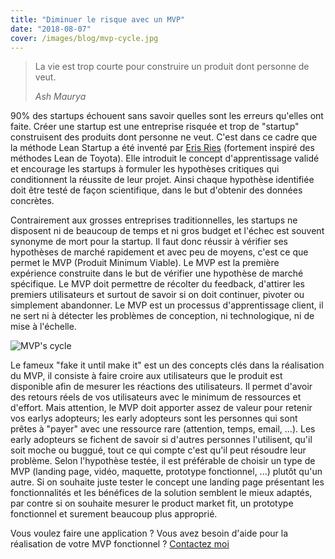 ```yaml
---
title: "Diminuer le risque avec un MVP"
date: "2018-08-07"
cover: /images/blog/mvp-cycle.jpg
---
```


> La vie est trop courte pour construire un produit dont personne de veut.
>
> <cite>Ash Maurya</cite>

90% des startups échouent sans savoir quelles sont les erreurs qu'elles ont faite. Créer une startup est une entreprise risquée et trop de "startup" construisent des produits dont personne ne veut. C'est dans ce cadre que la méthode Lean Startup a été inventé par [Eris Ries](https://en.wikipedia.org/wiki/Eric_Ries) (fortement inspiré des méthodes Lean de Toyota). Elle introduit le concept d'apprentissage validé et encourage les startups à formuler les hypothèses critiques qui conditionnent la réussite de leur projet. Ainsi chaque hypothèse identifiée doit être testé de façon scientifique, dans le but d'obtenir des données concrètes.

Contrairement aux grosses entreprises traditionnelles, les startups ne disposent ni de beaucoup de temps et ni gros budget et l'échec est souvent synonyme de mort pour la startup. Il faut donc réussir à vérifier ses hypothèses de marché rapidement et avec peu de moyens, c'est ce que permet le MVP (Produit Minimum Viable). Le MVP est la première expérience construite dans le but de vérifier une hypothèse de marché spécifique. Le MVP doit permettre de récolter du feedback, d'attirer les premiers utilisateurs et surtout de savoir si on doit continuer, pivoter ou simplement abandonner. Le MVP est un processus d'apprentissage client, il ne sert ni à détecter les problèmes de conception, ni technologique, ni de mise à l'échelle.

![MVP's cycle](/images/blog/mvp-cycle.jpg)

Le fameux "fake it until make it" est un des concepts clés dans la réalisation du MVP, il consiste à faire croire aux utilisateurs que le produit est disponible afin de mesurer les réactions des utilisateurs. Il permet d'avoir des retours réels de vos utilisateurs avec le minimum de ressources et d'effort. Mais attention, le MVP doit apporter assez de valeur pour retenir vos earlys adopteurs; les early adopteurs sont les personnes qui sont prêtes à "payer" avec une ressource rare (attention, temps, email, ...). Les early adopteurs se fichent de savoir si d'autres personnes l'utilisent, qu'il soit moche ou buggué, tout ce qui compte c'est qu'il peut résoudre leur problème. Selon l'hypothèse testée, il est préférable de choisir un type de MVP (landing page, vidéo, maquette, prototype fonctionnel, ...) plutôt qu'un autre. Si on souhaite juste tester le concept une landing page présentant les fonctionnalités et les bénéfices de la solution semblent le mieux adaptés, par contre si on souhaite mesurer le product market fit, un prototype fonctionnel et surement beaucoup plus approprié.

Vous voulez faire une application ? Vous avez besoin d'aide pour la réalisation de votre MVP fonctionnel ?
[Contactez moi](/#contact)




